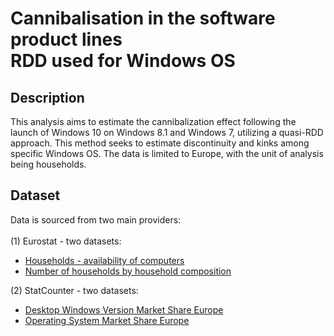 # Cannibalisation in the software product lines <br> RDD used for Windows OS


## Description
This analysis aims to estimate the cannibalization effect following the launch of Windows 10 on Windows 8.1 and Windows 7, utilizing a quasi-RDD approach. This method seeks to estimate discontinuity and kinks among specific Windows OS. The data is limited to Europe, with the unit of analysis being households. <br>  

## Dataset
Data is sourced from two main providers: <br> <br> 
(1) Eurostat - two datasets: <br>
  -  [Households - availability of computers](https://ec.europa.eu/eurostat/web/products-datasets/-/isoc_ci_cm_h) <br> 
  -  [Number of households by household composition](https://data.europa.eu/data/datasets/jfpeap7gs0z4sxsrztrkig) <br>

(2) StatCounter - two datasets: <br>
- [Desktop Windows Version Market Share Europe](https://gs.statcounter.com/os-version-market-share/windows/desktop/europe#monthly-200902-202405) <br> 
- [Operating System Market Share Europe](https://gs.statcounter.com/os-market-share/all/europe/#monthly-200902-202405)
